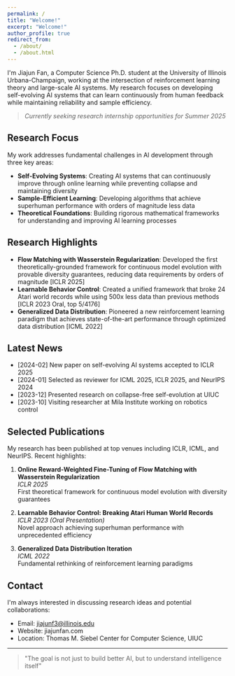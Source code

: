 ```yaml
---
permalink: /
title: "Welcome!"
excerpt: "Welcome!"
author_profile: true
redirect_from: 
  - /about/
  - /about.html
---
```


I'm Jiajun Fan, a Computer Science Ph.D. student at the University of Illinois Urbana-Champaign, working at the intersection of reinforcement learning theory and large-scale AI systems. My research focuses on developing self-evolving AI systems that can learn continuously from human feedback while maintaining reliability and sample efficiency.

> *Currently seeking research internship opportunities for Summer 2025*

## Research Focus

My work addresses fundamental challenges in AI development through three key areas:

- **Self-Evolving Systems**: Creating AI systems that can continuously improve through online learning while preventing collapse and maintaining diversity
- **Sample-Efficient Learning**: Developing algorithms that achieve superhuman performance with orders of magnitude less data
- **Theoretical Foundations**: Building rigorous mathematical frameworks for understanding and improving AI learning processes

## Research Highlights

- **Flow Matching with Wasserstein Regularization**: Developed the first theoretically-grounded framework for continuous model evolution with provable diversity guarantees, reducing data requirements by orders of magnitude [ICLR 2025]
- **Learnable Behavior Control**: Created a unified framework that broke 24 Atari world records while using 500x less data than previous methods [ICLR 2023 Oral, top 5/4176]
- **Generalized Data Distribution**: Pioneered a new reinforcement learning paradigm that achieves state-of-the-art performance through optimized data distribution [ICML 2022]

## Latest News

- [2024-02] New paper on self-evolving AI systems accepted to ICLR 2025
- [2024-01] Selected as reviewer for ICML 2025, ICLR 2025, and NeurIPS 2024
- [2023-12] Presented research on collapse-free self-evolution at UIUC
- [2023-10] Visiting researcher at Mila Institute working on robotics control

## Selected Publications

My research has been published at top venues including ICLR, ICML, and NeurIPS. Recent highlights:

1. **Online Reward-Weighted Fine-Tuning of Flow Matching with Wasserstein Regularization**  
   *ICLR 2025*  
   First theoretical framework for continuous model evolution with diversity guarantees

2. **Learnable Behavior Control: Breaking Atari Human World Records**  
   *ICLR 2023 (Oral Presentation)*  
   Novel approach achieving superhuman performance with unprecedented efficiency

3. **Generalized Data Distribution Iteration**  
   *ICML 2022*  
   Fundamental rethinking of reinforcement learning paradigms

## Contact

I'm always interested in discussing research ideas and potential collaborations:
- Email: jiajunf3@illinois.edu
- Website: jiajunfan.com
- Location: Thomas M. Siebel Center for Computer Science, UIUC

---

> "The goal is not just to build better AI, but to understand intelligence itself"